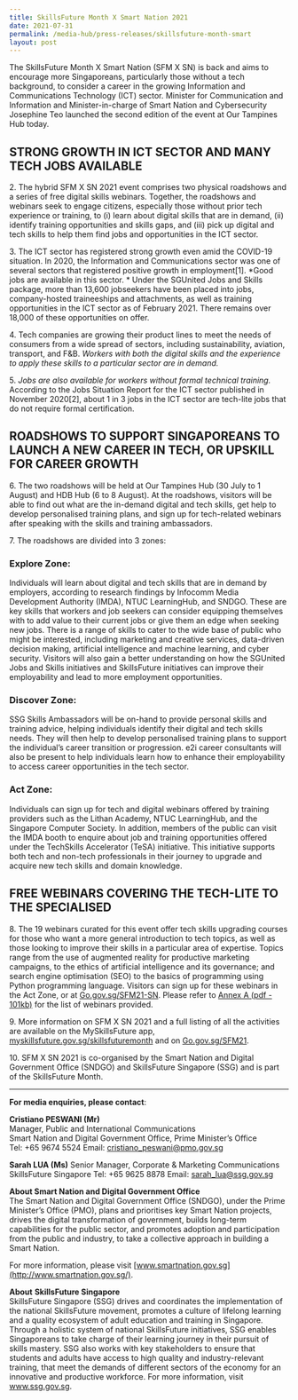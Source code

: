 ```yaml
---
title: SkillsFuture Month X Smart Nation 2021
date: 2021-07-31
permalink: /media-hub/press-releases/skillsfuture-month-smart
layout: post
---
```

The SkillsFuture Month X Smart Nation (SFM X SN) is back and aims to encourage more Singaporeans, particularly those without a tech background, to consider a career in the growing Information and Communications Technology (ICT) sector. Minister for Communication and Information and Minister-in-charge of Smart Nation and Cybersecurity Josephine Teo launched the second edition of the event at Our Tampines Hub today.  

## STRONG GROWTH IN ICT SECTOR AND MANY TECH JOBS AVAILABLE
  
2\. The hybrid SFM X SN 2021 event comprises two physical roadshows and a series of free digital skills webinars. Together, the roadshows and webinars seek to engage citizens, especially those without prior tech experience or training, to (i) learn about digital skills that are in demand, (ii) identify training opportunities and skills gaps, and (iii) pick up digital and tech skills to help them find jobs and opportunities in the ICT sector.

3\. The ICT sector has registered strong growth even amid the COVID-19 situation. In 2020, the Information and Communications sector was one of several sectors that registered positive growth in employment[1].  *Good jobs are available in this sector. * Under the SGUnited Jobs and Skills package, more than 13,600 jobseekers have been placed into jobs, company-hosted traineeships and attachments, as well as training opportunities in the ICT sector as of February 2021. There remains over 18,000 of these opportunities on offer.

[^1]: According to the “Labour Market Report First Quarter 2021” published by the Ministry of Manpower on 17 June, 2021.

4\. Tech companies are growing their product lines to meet the needs of consumers from a wide spread of sectors, including sustainability, aviation, transport, and F&B. *Workers with both the digital skills and the experience to apply these skills to a particular sector are in demand.*

5\. *Jobs are also available for workers without formal technical training.* According to the Jobs Situation Report for the ICT sector published in November 2020[2], about 1 in 3 jobs in the ICT sector are tech-lite jobs that do not require formal certification.

[^2]: The “Jobs Situation Report 14th  Edition – Infocomm Technology” was published by the Ministry of Manpower on 24 November, 2020.

## ROADSHOWS TO SUPPORT SINGAPOREANS TO LAUNCH A NEW CAREER IN TECH, OR UPSKILL FOR CAREER GROWTH

6\. The two roadshows will be held at Our Tampines Hub (30 July to 1 August) and HDB Hub (6 to 8 August). At the roadshows, visitors will be able to find out what are the in-demand digital and tech skills, get help to develop personalised training plans, and sign up for tech-related webinars after speaking with the skills and training ambassadors.

7\. The roadshows are divided into 3 zones:

### Explore Zone: 
Individuals will learn about digital and tech skills that are in demand by employers, according to research findings by Infocomm Media Development Authority (IMDA), NTUC LearningHub, and SNDGO. These are key skills that workers and job seekers can consider equipping themselves with to add value to their current jobs or give them an edge when seeking new jobs. There is a range of skills to cater to the wide base of public who might be interested, including marketing and creative services, data-driven decision making, artificial intelligence and machine learning, and cyber security. Visitors will also gain a better understanding on how the SGUnited Jobs and Skills initiatives and SkillsFuture initiatives can improve their employability and lead to more employment opportunities.

### Discover Zone: 
SSG Skills Ambassadors will be on-hand to provide personal skills and training advice, helping individuals identify their digital and tech skills needs. They will then help to develop personalised training plans to support the individual’s career transition or progression. e2i career consultants will also be present to help individuals learn how to enhance their employability to access career opportunities in the tech sector.

### Act Zone: 
Individuals can sign up for tech and digital webinars offered by training providers such as the Lithan Academy, NTUC LearningHub, and the Singapore Computer Society. In addition, members of the public can visit the IMDA booth to enquire about job and training opportunities offered under the TechSkills Accelerator (TeSA) initiative. This initiative supports both tech and non-tech professionals in their journey to upgrade and acquire new tech skills and domain knowledge.

## FREE WEBINARS COVERING THE TECH-LITE TO THE SPECIALISED

8\. The 19 webinars curated for this event offer tech skills upgrading courses for those who want a more general introduction to tech topics, as well as those looking to improve their skills in a particular area of expertise. Topics range from the use of augmented reality for productive marketing campaigns, to the ethics of artificial intelligence and its governance; and search engine optimisation (SEO) to the basics of programming using Python programming language. Visitors can sign up for these webinars in the Act Zone, or at  <a href="http://go.gov.sg/SFM21-SN" target="_blank">Go.gov.sg/SFM21-SN</a>. Please refer to  [Annex A (pdf - 101kb)](/files/press-releases/2021/SkillsFuture-X-Smart%20Nation-2021-Annex-A.pdf) for the list of webinars provided.

9\. More information on SFM X SN 2021 and a full listing of all the activities are available on the MySkillsFuture app,  <a href="http://myskillsfuture.gov.sg/skillsfuturemonth" target="_blank">myskillsfuture.gov.sg/skillsfuturemonth</a>  and on  <a href="http://go.gov.sg/SFM21" target="_blank">Go.gov.sg/SFM21</a>.  

10\. SFM X SN 2021 is co-organised by the Smart Nation and Digital Government Office (SNDGO) and SkillsFuture Singapore (SSG) and is part of the SkillsFuture Month.

---

**For media enquiries, please contact**:

**Cristiano PESWANI (Mr)**<br>
Manager, Public and International Communications<br>
Smart Nation and Digital Government Office, Prime Minister’s Office<br>
Tel: +65 9674 5524
Email:  [cristiano_peswani@pmo.gov.sg](mailto:cristiano_peswani@pmo.gov.sg)

**Sarah LUA (Ms)**
Senior Manager, Corporate & Marketing Communications
SkillsFuture Singapore
Tel: +65 9625 8878
Email: [sarah_lua@ssg.gov.sg](mailto:sarah_lua@ssg.gov.sg)

**About Smart Nation and Digital Government Office**<br>
The Smart Nation and Digital Government Office (SNDGO), under the Prime Minister’s Office (PMO), plans and prioritises key Smart Nation projects, drives the digital transformation of government, builds long-term capabilities for the public sector, and promotes adoption and participation from the public and industry, to take a collective approach in building a Smart Nation.  

For more information, please visit  [www.smartnation.gov.sg](http://www.smartnation.gov.sg/).

**About** **SkillsFuture Singapore**<br>
SkillsFuture Singapore (SSG) drives and coordinates the implementation of the national SkillsFuture movement, promotes a culture of lifelong learning and a quality ecosystem of adult education and training in Singapore. Through a holistic system of national SkillsFuture initiatives, SSG enables Singaporeans to take charge of their learning journey in their pursuit of skills mastery. SSG also works with key stakeholders to ensure that students and adults have access to high quality and industry-relevant training, that meet the demands of different sectors of the economy for an innovative and productive workforce. For more information, visit  <a href="http://www.ssg.gov.sg/" target="_blank">www.ssg.gov.sg</a>.
